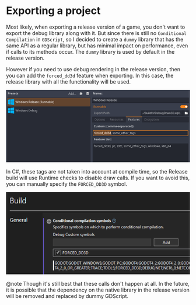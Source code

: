 # Exporting a project

Most likely, when exporting a release version of a game, you don't want to export the debug library along with it. But since there is still no `Conditional Compilation` in `GDScript`, so I decided to create a `dummy` library that has the same API as a regular library, but has minimal impact on performance, even if calls to its methods occur. The `dummy` library is used by default in the release version.

However if you need to use debug rendering in the release version, then you can add the `forced_dd3d` feature when exporting. In this case, the release library with all the functionality will be used.

![](images/export_features.png)

In C#, these tags are not taken into account at compile time, so the Release build will use Runtime checks to disable draw calls. If you want to avoid this, you can manually specify the `FORCED_DD3D` symbol.

![](images/csharp_compilation_symbols.png)

@note
Though it's still best that these calls don't happen at all.
In the future, it is possible that the dependency on the native library in the release version will be removed and replaced by dummy GDScript.
